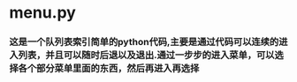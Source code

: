 # menu.py
### 这是一个队列表索引简单的python代码,主要是通过代码可以连续的进入列表，并且可以随时后退以及退出.通过一步步的进入菜单，可以选择各个部分菜单里面的东西，然后再进入再选择
